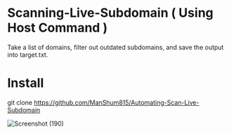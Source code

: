 # Scanning-Live-Subdomain ( Using Host Command )
Take a list of domains, filter out outdated subdomains, and save the output into target.txt.

# Install
git clone https://github.com/ManShum815/Automating-Scan-Live-Subdomain



![Screenshot (190)](https://user-images.githubusercontent.com/43279996/82837604-683b3500-9e7e-11ea-923a-8f2c502b7d8d.png)
